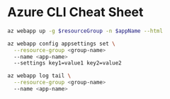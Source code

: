 # Azure CLI Cheat Sheet

```bash
az webapp up -g $resourceGroup -n $appName --html
```

```bash
az webapp config appsettings set \
  --resource-group <group-name>
  --name <app-name>
  --settings key1=value1 key2=value2
```

```bash
az webapp log tail \
  --resource-group <group-name>
  --name <app-name>
```
